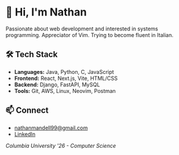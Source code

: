 # 👋 Hi, I'm Nathan

Passionate about web development and interested in systems programming. Appreciator of Vim. Trying to become fluent in Italian.

## 🛠️ Tech Stack
- **Languages:** Java, Python, C, JavaScript
- **Frontend:** React, Next.js, Vite, HTML/CSS
- **Backend:** Django, FastAPI, MySQL
- **Tools:** Git, AWS, Linux, Neovim, Postman

## 📫 Connect
- nathanmandell99@gmail.com
- [LinkedIn](https://www.linkedin.com/in/nathan-mandell-a667962a1/)

_Columbia University '26 - Computer Science_

